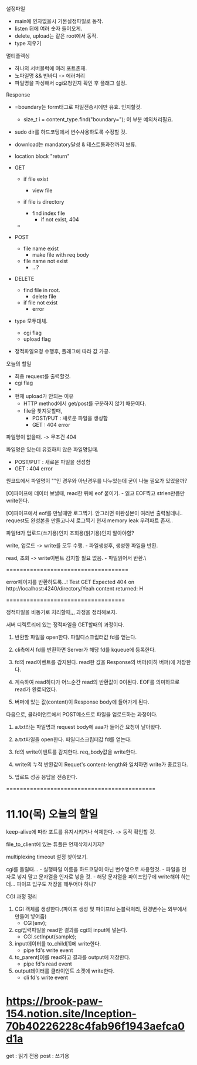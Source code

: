 설정파일
- main에 인자없을시 기본설정파일로 동작.
- listen 뒤에 여러 숫자 들어오게.
- delete, upload는 같은 root에서 동작.
- type 지우기

멀티플렉싱
-  하나의 서버블럭에 여러 포트존재.
-  노파일명 && 빈바디 -> 에러처리
-  파일명을 파싱해서 cgi요청인지 확인 후 플래그 설정.

Response
- =boundary는 form태그로 파일전송시에만 유효. 인지할것.
  - size_t i = content_type.find("boundary="); 이 부분 예외처리필요.
- sudo dir를 하드코딩에서 변수사용하도록 수정할 것.
- download는 mandatory달성 & 테스트통과전까지 보류.
- location block "return"

- GET
  - if file exist
    - view file
  - if file is directory
    - find index file
      - if not exist, 404

  -

- POST
  - file name exist
    - make file with req body
  - file name not exist
    - ...?

- DELETE
  - find file in root.
    - delete file
  - if file not exist
    - error

- type 모두대체.
  - cgi flag
  - upload flag
- 정적파일요청 수행후, 플래그에 따라 값 가공.



오늘의 할일
- 최종 request를 출력할것.
- cgi flag
-
- 현재 upload가 안되는 이유
  - HTTP method에서 get/post를 구분하지 않기 때문이다.
  - file을 찾지못할때,
    - POST/PUT	: 새로운 파일을 생성함
    - GET		: 404 error

파일명이 없을때. -> 무조건 404

파일명은 있는데 유효하지 않은 파일명일때.
- POST/PUT	: 새로운 파일을 생성함
- GET		: 404 error


원코드에서 파일명이 ""인 경우와 아닌경우를 나누었는데 굳이 나눌 필요가 있었을까?

[O]파이프에 데이터 보낼때, read한 뒤에 eof 붙이기.
	- 읽고 EOF찍고 strlen만큼만 write한다.

[O]파이프에서 eof를 만날때만 로그찍기. 안그러면 미완성본이 여러번 출력될테니..
request도 완성본을 만들고나서 로그찍기
	현재 memory leak 우려파트 존재..


파일fd가 업로드(쓰기용)인지 조회용(읽기용)인지 알아야함?

write, 업로드 -> write를 모두 수행.
	- 파일생성후, 생성한 파일을 반환.

read, 조회 -> write이벤트 감지할 필요 없음.
	- 파일읽어서 반환.\

====================================

error페이지를 반환하도록...!
Test GET Expected 404 on http://localhost:4240/directory/Yeah
content returned: H

===================================

정적파일을 비동기로 처리할때,,, 과정을 정리해보자.

서버 디렉토리에 있는 정적파일을 GET할때의 과정이다.

1. 반환할 파일을 open한다. 파일디스크립터값 fd를 얻는다.

2. cli측에서 fd를 반환하면 Server가 해당 fd를 kqueue에 등록한다.

3. fd의 read이벤트를 감지된다. read한 값을 Response의 버퍼(이하 버퍼)에 저장한다.

4. 계속하여 read하다가 어느순간 read의 반환값이 0이된다. EOF를 의미하므로 read가 완료되었다.

5. 버퍼에 있는 값(content)이 Response body에 들어가게 된다.

다음으로, 클라이언트에서 POST메소드로 파일을 업로드하는 과정이다.

1. a.txt라는 파일명과 request body에 aaa가 들어간 요청이 날아왔다.

2. a.txt파일을 open한다. 파일디스크립터값 fd를 얻는다.

3. fd의 write이벤트를 감지한다. req_body값을 write한다.

4. write의 누적 반환값이 Requet's content-length와 일치하면 write가 종료된다.

5. 업로드 성공 응답을 전송한다.

============================================

# 11.10(목) 오늘의 할일

keep-alive에 따라 포트를 유지시키거나 삭제한다.
	-> 동작 확인할 것.

file_to_client에 있는 튜플은 언제삭제시키지?

multiplexing timeout 설정 찾아보기.

cgi를 돌릴때...
	- 실행파일 이름을 하드코딩이 아닌 변수명으로 사용할것.
	- 파일을 인자로 넣지 말고 문자열을 인자로 넣을 것.
	- 해당 문자열을 파이프입구에 write해야 하는데... 파이프 입구도 저장을 해두어야 하나?

CGI 과정 정리

1. CGI 객체를 생성한다.(파이프 생성 및 파이프fd 논블락처리, 환경변수는 외부에서 만들어 넣어줌)
   - CGI(env);
2. cgi입력파일을 read한 결과를 cgi의 input에 넣는다.
   - CGI.setInput(sample);
3. input데이터를 to_child[1]에 write한다.
   - pipe fd's write event
4. to_parent[0]를 read하고 결과를 output에 저장한다.
   - pipe fd's read event
5. output데이터를 클라이언트 소켓에 write한다.
   - cli fd's write event


https://brook-paw-154.notion.site/Inception-70b40226228c4fab96f1943aefca0d1a
====================

get : 읽기 전용
post : 쓰기용